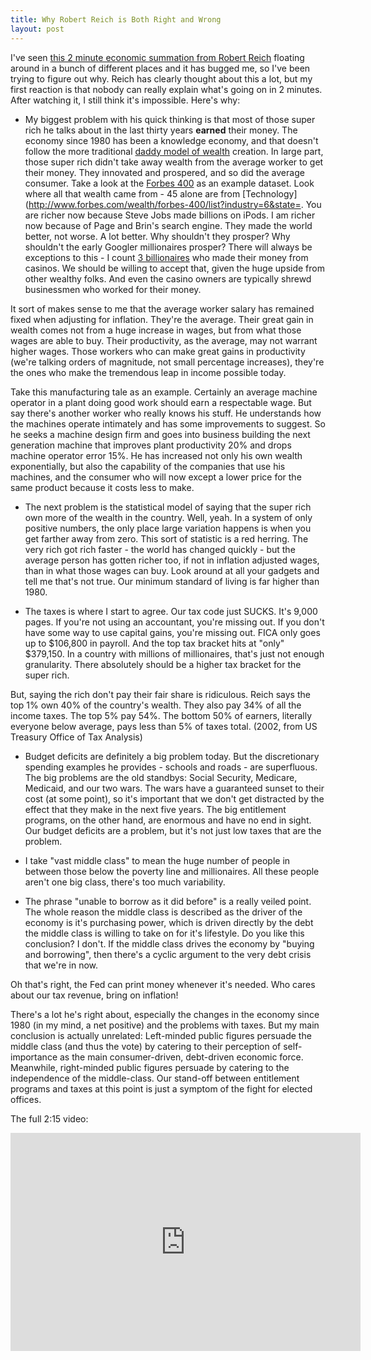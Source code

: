 ```yaml
---
title: Why Robert Reich is Both Right and Wrong
layout: post
---
```


I've seen [this 2 minute economic summation from Robert Reich](http://front.moveon.org/scribbling-sharpie-illustrates-the-truth-about-our-economy/) floating around in a bunch of different places and it has bugged me, so I've been trying to figure out why.  Reich has clearly thought about this a lot, but my first reaction is that nobody can really explain what's going on in 2 minutes.  After watching it, I still think it's impossible.  Here's why:

*  My biggest problem with his quick thinking is that most of those super rich he talks about in the last thirty years **earned** their money.  The economy since 1980 has been a knowledge economy, and that doesn't follow the more traditional [daddy model of wealth](http://www.paulgraham.com/wealth.html) creation.  In large part, those super rich didn't take away wealth from the average worker to get their money.  They innovated and prospered, and so did the average consumer.  Take a look at the [Forbes 400](http://www.forbes.com/wealth/forbes-400/) as an example dataset.  Look where all that wealth came from - 45 alone are from [Technology](http://www.forbes.com/wealth/forbes-400/list?industry=6&state=.  You are richer now because Steve Jobs made billions on iPods.  I am richer now because of Page and Brin's search engine.  They made the world better, not worse.  A lot better.  Why shouldn't they prosper?  Why shouldn't the early Googler millionaires prosper?  There will always be exceptions to this - I count [3 billionaires](http://www.forbes.com/wealth/forbes-400/list?industry=45&state=) who made their money from casinos.  We should be willing to accept that, given the huge upside from other wealthy folks.  And even the casino owners are typically shrewd businessmen who worked for their money.

It sort of makes sense to me that the average worker salary has remained fixed when adjusting for inflation.  They're the average.  Their great gain in wealth comes not from a huge increase in wages, but from what those wages are able to buy.  Their productivity, as the average, may not warrant higher wages.  Those workers who can make great gains in productivity (we're talking orders of magnitude, not small percentage increases), they're the ones who make the tremendous leap in income possible today.

Take this manufacturing tale as an example.  Certainly an average machine operator in a plant doing good work should earn a respectable wage.  But say there's another worker who really knows his stuff.  He understands how the machines operate intimately and has some improvements to suggest.  So he seeks a machine design firm and goes into business building the next generation machine that improves plant productivity 20% and drops machine operator error 15%.  He has increased not only his own wealth exponentially, but also the capability of the companies that use his machines, and the consumer who will now except a lower price for the same product because it costs less to make.

*  The next problem is the statistical model of saying that the super rich own more of the wealth in the country.  Well, yeah.  In a system of only positive numbers, the only place large variation happens is when you get farther away from zero.  This sort of statistic is a red herring.  The very rich got rich faster - the world has changed quickly - but the average person has gotten richer too, if not in inflation adjusted wages, than in what those wages can buy.  Look around at all your gadgets and tell me that's not true.  Our minimum standard of living is far higher than 1980.

*  The taxes is where I start to agree.  Our tax code just SUCKS.  It's 9,000 pages.  If you're not using an accountant, you're missing out.  If you don't have some way to use capital gains, you're missing out.  FICA only goes up to $106,800 in payroll.  And the top tax bracket hits at "only" $379,150.  In a country with millions of millionaires, that's just not enough granularity.  There absolutely should be a higher tax bracket for the super rich.  

But, saying the rich don't pay their fair share is ridiculous.  Reich says the top 1% own 40% of the country's wealth.  They also pay 34% of all the income taxes.  The top 5% pay 54%.  The bottom 50% of earners, literally everyone below average, pays less than 5% of taxes total.  (2002, from US Treasury Office of Tax Analysis)

*  Budget deficits are definitely a big problem today.  But the discretionary spending examples he provides - schools and roads - are superfluous.  The big problems are the old standbys: Social Security, Medicare, Medicaid, and our two wars.  The wars have a guaranteed sunset to their cost (at some point), so it's important that we don't get distracted by the effect that they make in the next five years.  The big entitlement programs, on the other hand, are enormous and have no end in sight.  Our budget deficits are a problem, but it's not just low taxes that are the problem.

*  I take "vast middle class" to mean the huge number of people in between those below the poverty line and millionaires.  All these people aren't one big class, there's too much variability.  

*  The phrase "unable to borrow as it did before" is a really veiled point.  The whole reason the middle class is described as the driver of the economy is it's purchasing power, which is driven directly by the debt the middle class is willing to take on for it's lifestyle.  Do you like this conclusion?  I don't.  If the middle class drives the economy by "buying and borrowing", then there's a cyclic argument to the very debt crisis that we're in now.

Oh that's right, the Fed can print money whenever it's needed.  Who cares about our tax revenue, bring on inflation!

There's a lot he's right about, especially the changes in the economy since 1980 (in my mind, a net positive) and the problems with taxes.  But my main conclusion is actually unrelated:  Left-minded public figures persuade the middle class (and thus the vote) by catering to their perception of self-importance as the main consumer-driven, debt-driven economic force.  Meanwhile, right-minded public figures persuade by catering to the independence of the middle-class.  Our stand-off between entitlement programs and taxes at this point is just a symptom of the fight for elected offices.

The full 2:15 video:
<iframe width="560" height="349" src="http://www.youtube.com/embed/JTzMqm2TwgE" frameborder="0" allowfullscreen></iframe>
